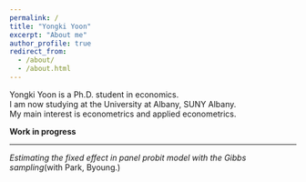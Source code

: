 ```yaml
---
permalink: /
title: "Yongki Yoon"
excerpt: "About me"
author_profile: true
redirect_from: 
  - /about/
  - /about.html
---
```


Yongki Yoon is a Ph.D. student in economics.  
I am now studying at the University at Albany, SUNY Albany.  
My main interest is econometrics and applied econometrics.  

  **Work in progress**  
____________________  
*Estimating the fixed effect in panel probit model with the Gibbs sampling*(with Park, Byoung.)
